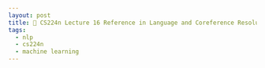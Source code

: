 ```yaml
---
layout: post
title: 📕 CS224n Lecture 16 Reference in Language and Coreference Resolution
tags:
  - nlp
  - cs224n
  - machine learning
---
```

